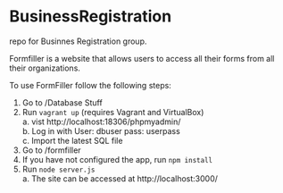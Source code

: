 # BusinessRegistration
repo for Businnes Registration group.

Formfiller is a website that allows users to access all their forms from all their organizations. 

To use FormFiller follow the following steps:
1. Go to /Database Stuff
2. Run ```vagrant up``` (requires Vagrant and VirtualBox)  
  a. vist http://localhost:18306/phpmyadmin/  
  b. Log in with User: dbuser pass: userpass  
  c. Import the latest SQL file
4. Go to /formfiller
5. If you have not configured the app, run ```npm install```
6. Run ```node server.js```  
  a. The site can be accessed at http://localhost:3000/
